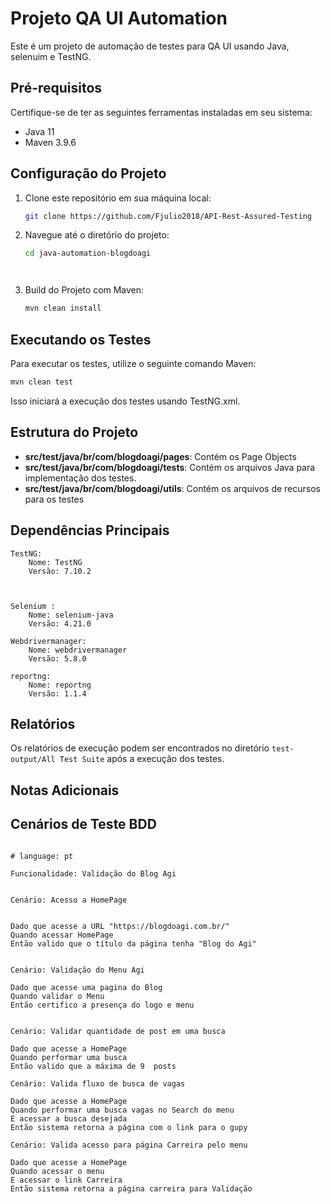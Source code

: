 # Projeto QA UI Automation

Este é um projeto de automação de testes para QA UI usando Java, selenuim e TestNG.

## Pré-requisitos

Certifique-se de ter as seguintes ferramentas instaladas em seu sistema:

- Java 11
- Maven 3.9.6

## Configuração do Projeto

1. Clone este repositório em sua máquina local:

   ```bash
   git clone https://github.com/Fjulio2018/API-Rest-Assured-Testing
   ```

2. Navegue até o diretório do projeto:

   ```bash
   cd java-automation-blogdoagi
   



3. Build do Projeto com Maven:

   ```bash
   mvn clean install
   ```

## Executando os Testes

Para executar os testes, utilize o seguinte comando Maven:

```bash
mvn clean test 
```

Isso iniciará a execução dos testes usando TestNG.xml.

## Estrutura do Projeto

- **src/test/java/br/com/blogdoagi/pages**: Contém os Page Objects
- **src/test/java/br/com/blogdoagi/tests**: Contém os arquivos Java para implementação dos testes.
- **src/test/java/br/com/blogdoagi/utils**: Contém os arquivos de recursos para os testes
## Dependências Principais

    TestNG:
        Nome: TestNG
        Versão: 7.10.2



    Selenium :
        Nome: selenium-java
        Versão: 4.21.0

    Webdrivermanager:
        Nome: webdrivermanager
        Versão: 5.8.0

    reportng:
        Nome: reportng
        Versão: 1.1.4



    

## Relatórios

Os relatórios de execução podem ser encontrados no diretório `test-output/All Test Suite` após a execução dos testes.

## Notas Adicionais
## Cenários de Teste BDD

```gherkin

# language: pt

Funcionalidade: Validação do Blog Agi


Cenário: Acesso a HomePage


Dado que acesse a URL "https://blogdoagi.com.br/"
Quando acessar HomePage
Então valido que o título da página tenha "Blog do Agi" 


Cenário: Validação do Menu Agi

Dado que acesse uma pagina do Blog
Quando validar o Menu
Então certifico a presença do logo e menu


Cenário: Validar quantidade de post em uma busca

Dado que acesse a HomePage
Quando performar uma busca
Então valido que a máxima de 9  posts

Cenário: Valida fluxo de busca de vagas

Dado que acesse a HomePage
Quando performar uma busca vagas no Search do menu 
E acessar a busca desejada
Então sistema retorna a página com o link para o gupy

Cenário: Valida acesso para página Carreira pelo menu

Dado que acesse a HomePage
Quando acessar o menu 
E acessar o link Carreira
Então sistema retorna a página carreira para Validação

